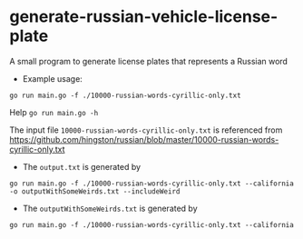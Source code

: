 # generate-russian-vehicle-license-plate
A small program to generate license plates that represents a Russian word

- Example usage:
```
go run main.go -f ./10000-russian-words-cyrillic-only.txt
```
Help `go run main.go -h`

The input file `10000-russian-words-cyrillic-only.txt` is referenced from https://github.com/hingston/russian/blob/master/10000-russian-words-cyrillic-only.txt


- The `output.txt` is generated by
```
go run main.go -f ./10000-russian-words-cyrillic-only.txt --california -o outputWithSomeWeirds.txt --includeWeird
```

- The `outputWithSomeWeirds.txt` is generated by
```
go run main.go -f ./10000-russian-words-cyrillic-only.txt --california
```

